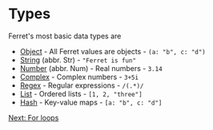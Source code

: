 # Types

Ferret's most basic data types are

* [Object](../std/Object.md) - All Ferret values are objects - `(a: "b", c: "d")`
* [String](../std/String.md) (abbr. Str) - `"Ferret is fun"`
* [Number](../std/Number.md) (abbr. Num) - Real numbers - `3.14`
* [Complex](../std/Complex.md) - Complex numbers - `3+5i`
* [Regex](../std/Regex.md) - Regular expressions - `/(.*)/`
* [List](../std/List.md) - Ordered lists - `[1, 2, "three"]`
* [Hash](../std/Hash.md) - Key-value maps - `[a: "b", c: "d"]`

[Next: For loops](11-for-loops.md)